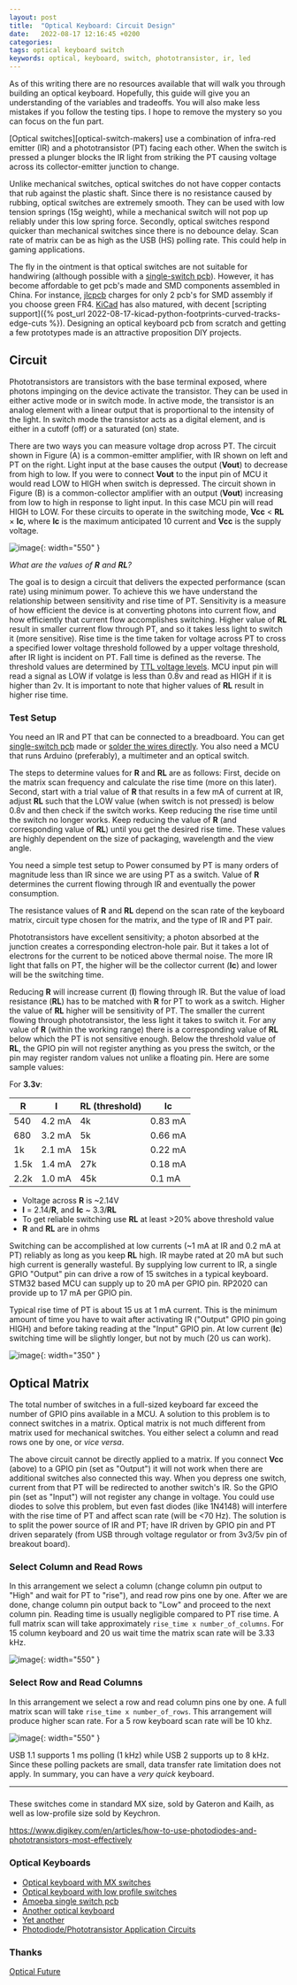 ```yaml
---
layout: post
title:  "Optical Keyboard: Circuit Design"
date:   2022-08-17 12:16:45 +0200
categories:
tags: optical keyboard switch 
keywords: optical, keyboard, switch, phototransistor, ir, led
---
```


As of this writing there are no resources available that will walk you through building an
optical keyboard. Hopefully, this guide will give you an understanding of the
variables and tradeoffs. You will also make less mistakes if you follow the testing
tips. I hope to remove the mystery so you can focus on the fun part.

[Optical switches][optical-switch-makers] use a combination of infra-red emitter (IR) and a
phototransistor (PT) facing each other. When the switch is pressed a
plunger blocks the IR light from striking the PT causing voltage across
its collector-emitter junction to change.

Unlike mechanical switches, optical switches do not have copper contacts that rub
against the plastic shaft. Since there is no resistance caused by rubbing,
optical switches are extremely smooth. They can be used with low tension
springs (15g weight), while a mechanical switch will not pop up reliably under this
low spring force. Secondly, optical switches respond quicker than mechanical
switches since there is no debounce delay. Scan rate of matrix can be as high
as the USB (HS) polling rate. This could help in gaming applications. 

The fly in the ointment is that optical switches are not suitable for
handwiring (although possible with a [single-switch pcb][optical-amoeba]).
However, it has become affordable to get pcb's made and SMD components assembled
in China. For instance, [jlcpcb][jlcpcb] charges for only 2 pcb's for SMD
assembly if you choose green FR4. [KiCad][kicad-org] has also matured, with
decent [scripting support]({% post_url
2022-08-17-kicad-python-footprints-curved-tracks-edge-cuts %}). Designing
an optical keyboard pcb from scratch and getting a few prototypes made is an
attractive proposition DIY projects.

## Circuit

Phototransistors are transistors with the base terminal exposed, where photons
impinging on the device activate the transistor. They can be used in either
active mode or in switch mode. In active mode, the transistor is an analog
element with a linear output that is proportional to the intensity of the
light. In switch mode the transistor acts as a digital element, and is either
in a cutoff (off) or a saturated (on) state.

There are two ways you can measure voltage drop across PT. The circuit shown in
Figure (A) is a common-emitter amplifier, with IR shown on left and PT on the
right. Light input at the base causes the output (**Vout**) to decrease from high
to low. If you were to connect **Vout** to the input pin of MCU it would read LOW to
HIGH when switch is depressed. The circuit shown in Figure (B) is a
common-collector amplifier with an output (**Vout**) increasing from low to
high in response to light input. In this case MCU pin will read HIGH to LOW.
For these circuits to operate in the switching mode, **Vcc** < **RL** × **Ic**,
where **Ic** is the maximum anticipated 10 current and **Vcc** is the supply
voltage.

![image](/assets/opic1.png){: width="550" }

*What are the values of **R** and **RL**?*

The goal is to design a circuit that delivers the expected performance (scan rate) using minimum power.
To achieve this we have understand the relationship between sensitivity and rise time of PT.
Sensitivity is a measure of how efficient the device is at converting photons into current flow, and
how efficiently that current flow accomplishes switching. Higher value of
**RL** result in smaller current flow through PT, and so it takes less light to
switch it (more sensitive).
Rise time is the time taken for voltage across PT to cross a specified lower voltage
threshold followed by a upper voltage threshold, after IR light is incident on
PT. Fall time is defined as the reverse. The threshold values are determined by
[TTL voltage levels](https://learn.sparkfun.com/tutorials/logic-levels/all).
MCU input pin will read a signal as LOW if volatge is less than 0.8v and read
as HIGH if it is higher than 2v. It is important to note that higher values of
**RL** result in higher rise time.

### Test Setup

You need an IR and PT that can be connected to a breadboard. You can get [single-switch pcb]() made or [solder the wires directly]().
You also need a MCU that runs Arduino (preferably), a multimeter and an optical switch.




The steps to determine values for **R** and **RL** are as follows: First, decide on
the matrix scan frequency and calculate the rise time (more on this later). Second, 
start with a trial value of **R** that results in a few mA of current at
IR, adjust **RL** such that the LOW value (when switch is not pressed) is below 0.8v and then check if the
switch works. Keep reducing the rise time until the switch no longer works.
Keep reducing the value of **R** (and corresponding value of **RL**) until you get the desired rise time.
These values are highly dependent on the size of packaging, wavelength and the view angle.

You need a simple test setup to 
Power consumed by PT is many orders of magnitude less than IR since we are using PT as a switch.
Value of **R** determines the current flowing through IR and eventually the power consumption.



The resistance values of **R** and **RL** depend on the scan rate of the
keyboard matrix, circuit type chosen for the matrix, and the type of IR and PT
pair.

Phototransistors have excellent sensitivity; a photon absorbed at the junction
creates a corresponding electron-hole pair. But it takes a lot of electrons for
the current to be noticed above thermal noise. The more IR light that falls on
PT, the higher will be the collector current (**Ic**) and lower will be the switching time. 

Reducing **R** will increase current (**I**) flowing through IR. But the value of load
resistance (**RL**) has to be matched with **R** for PT to work as a switch. Higher the value
of **RL** higher will be sensitivity of PT. The smaller the current flowing through
phototransistor, the less light it takes to switch it. For any value of **R**
(within the working range) there is a corresponding value of **RL** below which
the PT is not sensitive enough. Below the threshold value of **RL**, the GPIO pin 
will not register anything as you press the switch, or the pin may register
random values not unlike a floating pin. Here are some sample
values:

For **3.3v**:

|  **R**  |  **I**  |  **RL** (threshold) |  **Ic** |
| --- | --- | --- | --- |
| 540 | 4.2 mA | 4k | 0.83 mA |
| 680 | 3.2 mA | 5k | 0.66 mA |
| 1k | 2.1 mA | 15k | 0.22 mA |
| 1.5k | 1.4 mA | 27k | 0.18 mA |
| 2.2k | 1.0 mA | 45k | 0.1 mA |

* Voltage across **R** is ~2.14V
* **I** = 2.14/**R**, and **Ic** ~ 3.3/**RL**
* To get reliable switching use **RL** at least >20% above threshold value
* **R** and **RL** are in ohms

Switching can be accomplished at low currents (~1 mA at IR and 0.2 mA at PT) reliably as long as you
keep **RL** high. IR maybe rated at 20 mA but such high current is generally wasteful.
By supplying low current to IR, a single GPIO "Output" pin can drive a row of
15 switches in a typical keyboard. STM32 based MCU can supply up to 20 mA per GPIO
pin. RP2020 can provide up to 17 mA per GPIO pin.

Typical rise time of PT is about 15 us at 1 mA current. This is the minimum
amount of time you have to wait after activating IR ("Output" GPIO pin going HIGH) and before taking reading
at the "Input" GPIO pin. At low current (**Ic**) switching time will be
slightly longer, but not by much (20 us can work).


![image](/assets/opic2.png){: width="350" }


## Optical Matrix

The total number of switches in a full-sized keyboard far exceed the number of GPIO pins available in a MCU. A solution
to this problem is to connect switches in a matrix. Optical matrix is not much different from matrix used
for mechanical switches. You either select a column and read rows one by one, or *vice versa*.

The above circuit cannot be directly applied to a matrix. If you connect **Vcc**
(above) to a GPIO pin (set as "Output") it will not work when there are 
additional switches also connected this way. When you depress one switch, current from that PT will be
redirected to another switch's IR. So the GPIO pin (set as "Input") will not
register any change in voltage. You could use diodes to solve this problem, but
even fast diodes (like 1N4148) will interfere with the rise time of PT and
affect scan rate (will be <70 Hz). The solution is to split the power source of IR and PT; have IR driven
by GPIO pin and PT driven separately (from USB through voltage regulator or from 3v3/5v pin of breakout board).


### Select Column and Read Rows

In this arrangement we select a column (change column pin output to "High" and
wait for PT to "rise"), and read row pins one by one. After we are done,
change column pin output back to "Low" and proceed to the next column pin.
Reading time is usually negligible compared to PT rise time.
A full matrix scan will take approximately `rise_time x number_of_columns`. For 15 column
keyboard and 20 us wait time the matrix scan rate will be 3.33 kHz.

![image](/assets/opic4.png){: width="550" }

### Select Row and Read Columns

In this arrangement we select a row and read column pins one by one.
A full matrix scan will take `rise_time x number_of_rows`. This arrangement will produce higher scan rate.
For a 5 row keyboard scan rate will be 10 khz.

![image](/assets/opic3.png){: width="550" }

USB 1.1 supports 1 ms polling (1 kHz) while USB 2 supports up to 8 kHz. Since
these polling packets are small, data transfer rate limitation does not apply.
In summary, you can have a *very quick* keyboard.


***

###
These switches come in standard MX size, sold
by Gateron and Kailh, as well as low-profile size sold by Keychron.

https://www.digikey.com/en/articles/how-to-use-photodiodes-and-phototransistors-most-effectively

### Optical Keyboards


- [Optical keyboard with MX switches](https://github.com/girishji/optical-keyboard-mx)
- [Optical keyboard with low profile switches](https://github.com/girishji/keychron-optical-keyboard)
- [Amoeba single switch pcb](https://github.com/girishji/optical-amoeba)
- [Another optical keyboard](https://github.com/girishji/optical-keyboard)
- [Yet another](https://github.com/Dachtire/sok42)
- [Photodiode/Phototransistor Application Circuits](http://educypedia.karadimov.info/library/Sharp%20photodevices.pdf)


### Thanks

[Optical Future](https://discord.gg/FafPTRDC)


[kicad-org]: https://www.kicad.org/
[photodevices]: http://educypedia.karadimov.info/library/Sharp%20photodevices.pdf
[optical-amoeba]: https://github.com/girishji/optical-amoeba
[jlcpcb]: https://jlcpcb.com/
